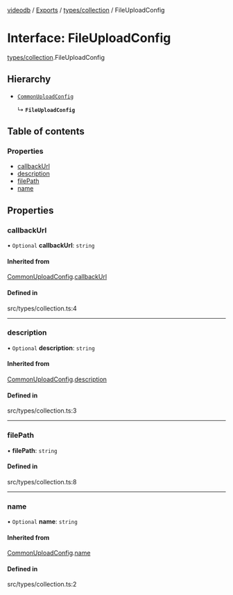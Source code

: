 [videodb](../README.md) / [Exports](../modules.md) / [types/collection](../modules/types_collection.md) / FileUploadConfig

# Interface: FileUploadConfig

[types/collection](../modules/types_collection.md).FileUploadConfig

## Hierarchy

- [`CommonUploadConfig`](types_collection.CommonUploadConfig.md)

  ↳ **`FileUploadConfig`**

## Table of contents

### Properties

- [callbackUrl](types_collection.FileUploadConfig.md#callbackurl)
- [description](types_collection.FileUploadConfig.md#description)
- [filePath](types_collection.FileUploadConfig.md#filepath)
- [name](types_collection.FileUploadConfig.md#name)

## Properties

### callbackUrl

• `Optional` **callbackUrl**: `string`

#### Inherited from

[CommonUploadConfig](types_collection.CommonUploadConfig.md).[callbackUrl](types_collection.CommonUploadConfig.md#callbackurl)

#### Defined in

src/types/collection.ts:4

___

### description

• `Optional` **description**: `string`

#### Inherited from

[CommonUploadConfig](types_collection.CommonUploadConfig.md).[description](types_collection.CommonUploadConfig.md#description)

#### Defined in

src/types/collection.ts:3

___

### filePath

• **filePath**: `string`

#### Defined in

src/types/collection.ts:8

___

### name

• `Optional` **name**: `string`

#### Inherited from

[CommonUploadConfig](types_collection.CommonUploadConfig.md).[name](types_collection.CommonUploadConfig.md#name)

#### Defined in

src/types/collection.ts:2

